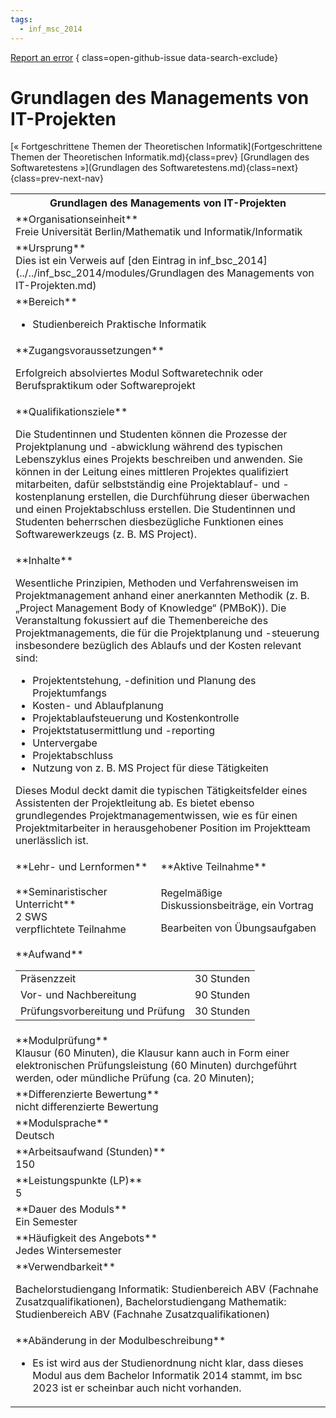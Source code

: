 ```yaml
---
tags:
  - inf_msc_2014
---
```

[Report an error](https://github.com/SGSSGene/FUB-SUP/issues/new?title=Error%20in%20%22Grundlagen%20des%20Managements%20von%20IT-Projekten%22&body=There%20seems%20to%20be%20an%20error%20in%20module%20%22Grundlagen%20des%20Managements%20von%20IT-Projekten%22%2E%0A%0A%3CDescribe%20here%20a%20slightly%20more%20detailed%20description%20of%20what%20is%20wrong%3E&labels=bug)
{ class=open-github-issue data-search-exclude}

# Grundlagen des Managements von IT-Projekten

[« Fortgeschrittene Themen der Theoretischen Informatik](Fortgeschrittene Themen der Theoretischen Informatik.md){class=prev}
[Grundlagen des Softwaretestens »](Grundlagen des Softwaretestens.md){class=next}
{class=prev-next-nav}

<table markdown id="moduledesc">
<tr markdown class="moduledesc_head"><th colspan="2">Grundlagen des Managements von IT-Projekten </th></tr>
<tr markdown><td colspan="2">**Organisationseinheit**   <br>Freie Universität Berlin/Mathematik und Informatik/Informatik</td></tr>
<tr markdown><td colspan="2">**Ursprung**<br>Dies ist ein Verweis auf [den Eintrag in inf_bsc_2014](../../inf_bsc_2014/modules/Grundlagen des Managements von IT-Projekten.md)</td></tr>
<tr markdown><td colspan="2">**Bereich**<br>


- Studienbereich Praktische Informatik

</td></tr>

<tr markdown><td colspan="2">**Zugangsvoraussetzungen** <br>

Erfolgreich absolviertes Modul Softwaretechnik oder Berufspraktikum oder Softwareprojekt


</td></tr>
<tr markdown><td colspan="2">**Qualifikationsziele**    <br>

Die Studentinnen und Studenten können die Prozesse der Projektplanung und
-abwicklung während des typischen Lebenszyklus eines Projekts beschreiben
und anwenden. Sie können in der Leitung eines mittleren Projektes
qualifiziert mitarbeiten, dafür selbstständig eine Projektablauf- und
-kostenplanung erstellen, die Durchführung dieser überwachen und einen
Projektabschluss erstellen. Die Studentinnen und Studenten beherrschen
diesbezügliche Funktionen eines Softwarewerkzeugs (z. B. MS Project).


</td></tr>
<tr markdown><td colspan="2">**Inhalte**                <br>

Wesentliche Prinzipien, Methoden und Verfahrensweisen im Projektmanagement
anhand einer anerkannten Methodik (z. B. „Project Management Body of
Knowledge“ (PMBoK)). Die Veranstaltung fokussiert auf die Themenbereiche des
Projektmanagements, die für die Projektplanung und -steuerung insbesondere
bezüglich des Ablaufs und der Kosten relevant sind:

- Projektentstehung, -definition und Planung des Projektumfangs
- Kosten- und Ablaufplanung
- Projektablaufsteuerung und Kostenkontrolle
- Projektstatusermittlung und -reporting
- Untervergabe
- Projektabschluss
- Nutzung von z. B. MS Project für diese Tätigkeiten

Dieses Modul deckt damit die typischen
Tätigkeitsfelder eines Assistenten der Projektleitung ab. Es bietet ebenso
grundlegendes Projektmanagementwissen, wie es für einen Projektmitarbeiter
in herausgehobener Position im Projektteam unerlässlich ist.


</td></tr>

<tr markdown><td>**Lehr- und Lernformen**</td><td>**Aktive Teilnahme**</td></tr>
<tr markdown><td> **Seminaristischer Unterricht** <br>2 SWS <br> verpflichtete Teilnahme</td><td>

Regelmäßige Diskussionsbeiträge, ein Vortrag

Bearbeiten von Übungsaufgaben
</td></tr>
<tr markdown><td colspan="2">**Aufwand**                <br>
<table class="aufwand_table">
<tr><td>Präsenzzeit</td><td>30 Stunden</td></tr>
<tr><td>Vor- und Nachbereitung</td><td>90 Stunden</td></tr>
<tr><td>Prüfungsvorbereitung und Prüfung</td><td>30 Stunden</td></tr>
</table>

</td></tr>
<tr markdown><td colspan="2">**Modulprüfung**             <br>Klausur (60 Minuten), die Klausur kann auch in Form einer elektronischen
Prüfungsleistung (60 Minuten) durchgeführt werden, oder mündliche Prüfung
(ca. 20 Minuten);


</td></tr>
<tr markdown><td colspan="2">**Differenzierte Bewertung** <br>nicht differenzierte Bewertung

</td></tr>
<tr markdown><td colspan="2">**Modulsprache**             <br>Deutsch</td></tr>
<tr markdown><td colspan="2">**Arbeitsaufwand (Stunden)** <br>150</td></tr>
<tr markdown><td colspan="2">**Leistungspunkte (LP)**     <br>5</td></tr>
<tr markdown><td colspan="2">**Dauer des Moduls**         <br>Ein Semester</td></tr>
<tr markdown><td colspan="2">**Häufigkeit des Angebots**  <br>Jedes Wintersemester</td></tr>
<tr markdown><td colspan="2">**Verwendbarkeit**           <br>

Bachelorstudiengang Informatik: Studienbereich ABV (Fachnahe
Zusatzqualifikationen), Bachelorstudiengang Mathematik: Studienbereich ABV
(Fachnahe Zusatzqualifikationen)


</td></tr>
<tr markdown><td colspan="2">**Abänderung in der Modulbeschreibung**<br>


- Es ist wird aus der Studienordnung nicht klar, dass dieses Modul aus dem Bachelor Informatik 2014 stammt, im bsc 2023 ist er scheinbar auch nicht vorhanden.

</td></tr>

</table>
